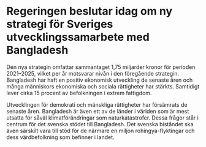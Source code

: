 # Regeringen beslutar idag om ny strategi för Sveriges utvecklingssamarbete med Bangladesh

Den nya strategin omfattar sammantaget 1,75 miljarder kronor för perioden 2021–2025, vilket per år motsvarar nivån i den föregående strategin. Bangladesh har haft en positiv ekonomisk utveckling de senaste åren och många människors ekonomiska och sociala rättigheter har stärkts. Samtidigt lever cirka 15 procent av befolkningen i extrem fattigdom.

Utvecklingen för demokrati och mänskliga rättigheter har försämrats de senaste åren. Bangladesh är även ett av de länder i världen som är mest utsatta för såväl klimatförändringar som naturkatastrofer. Dessa frågor står i centrum för det svenska stödet till Bangladesh. Det svenska biståndet ska även särskilt vara till stöd för de närmare en miljon rohingya-flyktingar och dess värdbefolkning som befinner i landet.
